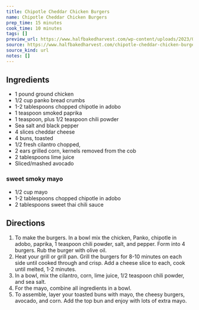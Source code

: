 ```yaml
---
title: Chipotle Cheddar Chicken Burgers
name: Chipotle Cheddar Chicken Burgers
prep_time: 15 minutes
cook_time: 10 minutes
tags: []
preview_url: https://www.halfbakedharvest.com/wp-content/uploads/2023/07/Chipotle-Cheddar-Chicken-Burgers-7.jpg
source: https://www.halfbakedharvest.com/chipotle-cheddar-chicken-burgers/
source_kind: url
notes: []
---
```


## Ingredients
- 1 pound ground chicken
- 1/2 cup panko bread crumbs
- 1-2 tablespoons chopped chipotle in adobo
- 1 teaspoon smoked paprika
- 1 teaspoon, plus 1/2 teaspoon chili powder
- Sea salt and black pepper
- 4 slices cheddar cheese
- 4  buns, toasted
- 1/2  fresh cilantro chopped,
- 2  ears grilled corn, kernels removed from the cob
- 2 tablespoons lime juice
- Sliced/mashed avocado

### sweet smoky mayo
- 1/2 cup mayo
- 1-2 tablespoons chopped chipotle in adobo
- 2 tablespoons sweet thai chili sauce


## Directions
1. To make the burgers. In a bowl mix the chicken, Panko, chipotle in adobo, paprika, 1 teaspoon chili powder, salt, and pepper. Form into 4 burgers. Rub the burger with olive oil.
2. Heat your grill or grill pan. Grill the burgers for 8-10 minutes on each side until cooked through and crisp. Add a cheese slice to each, cook until melted, 1-2 minutes.
3. In a bowl, mix the cilantro, corn, lime juice, 1/2 teaspoon chili powder, and sea salt.
4. For the mayo, combine all ingredients in a bowl.
5. To assemble, layer your toasted buns with mayo, the cheesy burgers, avocado, and corn. Add the top bun and enjoy with lots of extra mayo.
